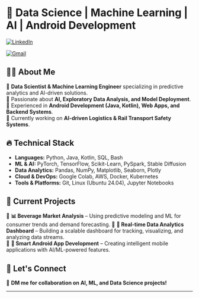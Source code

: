 # 🚀  Data Science | Machine Learning | AI | Android Development

[![LinkedIn](https://img.shields.io/badge/LinkedIn-%230077B5.svg?&style=for-the-badge&logo=linkedin&logoColor=white)](https://www.linkedin.com/in/kartikaypatni/)
<!---[![Portfolio](https://img.shields.io/badge/Portfolio-%23ff5f40.svg?&style=for-the-badge&logo=firefox&logoColor=white)](your-portfolio-url)--->
[![Gmail](https://img.shields.io/badge/Email-%23D14836.svg?&style=for-the-badge&logo=gmail&logoColor=white)](mailto:kartikpatni729@gmail.com)

## 👨‍💻 About Me  
🔹 **Data Scientist & Machine Learning Engineer** specializing in predictive analytics and AI-driven solutions.  
🔹 Passionate about **AI, Exploratory Data Analysis, and Model Deployment**.  
🔹 Experienced in **Android Development (Java, Kotlin), Web Apps, and Backend Systems**.  
🔹 Currently working on **AI-driven Logistics & Rail Transport Safety Systems**.  

## 🔥 Technical Stack  
- **Languages:** Python, Java, Kotlin, SQL, Bash  
- **ML & AI:** PyTorch, TensorFlow, Scikit-Learn, PySpark, Stable Diffusion  
- **Data Analytics:** Pandas, NumPy, Matplotlib, Seaborn, Plotly  
- **Cloud & DevOps:** Google Colab, AWS, Docker, Kubernetes  
- **Tools & Platforms:** Git, Linux (Ubuntu 24.04), Jupyter Notebooks  

## 📌 Current Projects  
🔹 **📊 Beverage Market Analysis** – Using predictive modeling and ML for consumer trends and demand forecasting. 
🔹 **📡 Real-time Data Analytics Dashboard** – Building a scalable dashboard for tracking, visualizing, and analyzing data streams.  
🔹 **📱 Smart Android App Development** – Creating intelligent mobile applications with AI/ML-powered features.  

<!--## 📈 GitHub Stats  
![GitHub Streak](https://github-readme-streak-stats.herokuapp.com/?KArtik-34&theme=react)  
![GitHub Stats](https://github-readme-stats.vercel.app/api?username=KArtik-34&show_icons=true&theme=react)  -->

## 🤝 Let's Connect  
💬 **DM me for collaboration on AI, ML, and Data Science projects!**  

---


<!---
KArtik-35/KArtik-35 is a ✨ special ✨ repository because its `README.md` (this file) appears on your GitHub profile.
You can click the Preview link to take a look at your changes.
--->

